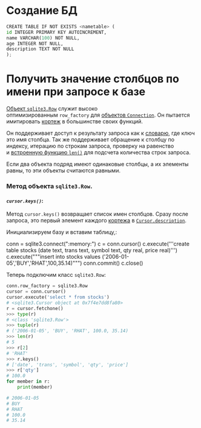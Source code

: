 # Создание БД
```python
CREATE TABLE IF NOT EXISTS <nametable> (
id INTEGER PRIMARY KEY AUTOINCREMENT,
name VARCHAR(100) NOT NULL,
age INTEGER NOT NULL,
description TEXT NOT NULL
);
```

# Получить значение столбцов по имени при запросе к базе

[Объект `sqlite3.Row`](https://docs-python.ru/standart-library/modul-sqlite3-python/funktsija-row-modulja-sqlite3/ "Объект Row модуля sqlite3 в Python.") служит высоко оптимизированным `row_factory` для [объектов `Connection`](https://docs-python.ru/standart-library/modul-sqlite3-python/obekt-connection-modulja-sqlite3/ "Методы  объекта Connection модуля sqlite3 в Python."). Он пытается имитировать [кортеж](https://docs-python.ru/tutorial/osnovnye-vstroennye-tipy-python/tip-dannyh-tuple-kortezh/ "Кортеж tuple в Python.") в большинстве своих функций.

Он поддерживает доступ к результату запроса как к [словарю](https://docs-python.ru/tutorial/osnovnye-vstroennye-tipy-python/tip-dannyh-dict-slovar/ "Словарь dict в Python."), где ключ это имя столбца. Так же поддерживает обращение к столбцу по индексу, итерацию по строкам запроса, проверку на равенство и [встроенную функцию `len()`](https://docs-python.ru/tutorial/vstroennye-funktsii-interpretatora-python/funktsija-len/ "Функция len() в Python, количество элементов объекта.") для подсчета количества строк запроса.

Если два объекта подряд имеют одинаковые столбцы, а их элементы равны, то эти объекты считаются равными.

### Метод объекта `sqlite3.Row`.

#### _`cursor.keys()`_:

Метод `cursor.keys()` возвращает список имен столбцов. Сразу после запроса, это первый элемент каждого [кортежа](https://docs-python.ru/tutorial/osnovnye-vstroennye-tipy-python/tip-dannyh-tuple-kortezh/ "Кортеж tuple в Python.") в [`Cursor.description`](https://docs-python.ru/standart-library/modul-sqlite3-python/obekt-cursor-modulja-sqlite3/ "Методы объекта Cursor модуля sqlite3 в Python.").

Инициализируем базу и вставим таблицу,:

conn = sqlite3.connect(":memory:")
c = conn.cursor()
c.execute('''create table stocks
(date text, trans text, symbol text,
 qty real, price real)''')
c.execute("""insert into stocks
          values ('2006-01-05','BUY','RHAT',100,35.14)""")
conn.commit()
c.close()

Теперь подключим класс `sqlite3.Row`:
```python
conn.row_factory = sqlite3.Row
cursor = conn.cursor()
cursor.execute('select * from stocks')
# <sqlite3.Cursor object at 0x7f4e7dd8fa80>
r = cursor.fetchone()
>>> type(r)
# <class 'sqlite3.Row'>
>>> tuple(r)
# ('2006-01-05', 'BUY', 'RHAT', 100.0, 35.14)
>>> len(r)
# 5
>>> r[2]
# 'RHAT'
>>> r.keys()
# ['date', 'trans', 'symbol', 'qty', 'price']
>>> r['qty']
# 100.0
for member in r:
    print(member)

# 2006-01-05
# BUY
# RHAT
# 100.0
# 35.14
```